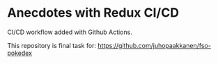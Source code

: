# Anecdotes with Redux CI/CD

CI/CD workflow added with Github Actions.

This repository is final task for: https://github.com/juhopaakkanen/fso-pokedex
